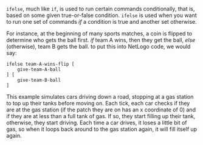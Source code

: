 ﻿`ifelse`, much like `if`, is used to run certain commands conditionally, that is, based on some given true-or-false condition. `ifelse` is used when you want to run one set of commands *if* a condition is true and another set otherwise.

For instance, at the beginning of many sports matches, a coin is flipped to determine who gets the ball first. *if* team A wins, then they get the ball, *else* (otherwise), team B gets the ball. to put this into NetLogo code, we would say:
```
ifelse team-A-wins-flip [
	give-team-A-ball
] [
	give-team-B-ball
]
```

This example simulates cars driving down a road, stopping at a gas station to top up their tanks before moving on. Each tick, each car checks if they are at the gas station (if the patch they are on has an x coordinate of 0) and if they are at less than a full tank of gas. If so, they start filling up their tank, otherwise, they start driving. Each time a car drives, it loses a little bit of gas, so when it loops back around to the gas station again, it will fill itself up again.
